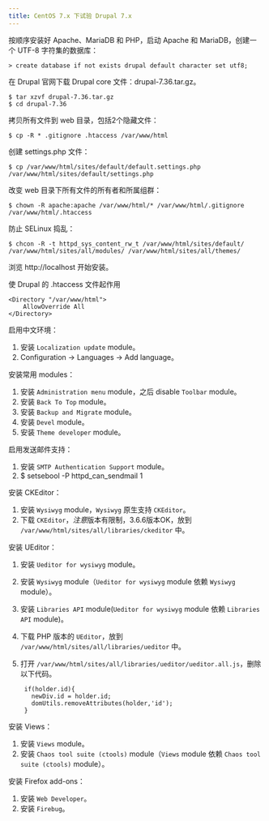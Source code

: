 ```yaml
---
title: CentOS 7.x 下试验 Drupal 7.x
---
```


按顺序安装好 Apache、MariaDB 和 PHP，启动 Apache 和 MariaDB，创建一个 UTF-8 字符集的数据库：

    > create database if not exists drupal default character set utf8;

在 Drupal 官网下载 Drupal core 文件：drupal-7.36.tar.gz。

    $ tar xzvf drupal-7.36.tar.gz
    $ cd drupal-7.36

拷贝所有文件到 web 目录，包括2个隐藏文件：

    $ cp -R * .gitignore .htaccess /var/www/html

创建 settings.php 文件：

    $ cp /var/www/html/sites/default/default.settings.php /var/www/html/sites/default/settings.php

改变 web 目录下所有文件的所有者和所属组群：

    $ chown -R apache:apache /var/www/html/* /var/www/html/.gitignore /var/www/html/.htaccess

防止 SELinux 捣乱：

    $ chcon -R -t httpd_sys_content_rw_t /var/www/html/sites/default/ /var/www/html/sites/all/modules/ /var/www/html/sites/all/themes/

浏览 http://localhost 开始安装。

使 Drupal 的 .htaccess 文件起作用

    <Directory "/var/www/html">
        AllowOverride All
    </Directory>

启用中文环境：

1. 安装 `Localization update` module。
2. Configuration -> Languages -> Add language。

安装常用 modules：

1. 安装 `Administration menu` module，之后 disable `Toolbar` module。
2. 安装 `Back To Top` module。
3. 安装 `Backup and Migrate` module。
4. 安装 `Devel` module。
5. 安装 `Theme developer` module。

启用发送邮件支持：

1. 安装 `SMTP Authentication Support` module。
2. $ setsebool -P httpd_can_sendmail 1

安装 CKEditor：

1. 安装 `Wysiwyg` module，`Wysiwyg` 原生支持 `CKEditor`。
2. 下载 `CKEditor`，*注意*版本有限制，3.6.6版本OK，放到 `/var/www/html/sites/all/libraries/ckeditor` 中。

安装 UEditor：

1. 安装 `Ueditor for wysiwyg` module。
2. 安装 `Wysiwyg` module（`Ueditor for wysiwyg` module 依赖 `Wysiwyg` module）。
3. 安装 `Libraries API` module(`Ueditor for wysiwyg` module 依赖 `Libraries API` module)。
4. 下载 PHP 版本的 `UEditor`，放到 `/var/www/html/sites/all/libraries/ueditor` 中。
5. 打开 `/var/www/html/sites/all/libraries/ueditor/ueditor.all.js`，删除以下代码。

        if(holder.id){
          newDiv.id = holder.id;
          domUtils.removeAttributes(holder,'id');
        }

安装 Views：

1. 安装 `Views` module。
2. 安装 `Chaos tool suite (ctools)` module（`Views` module 依赖 `Chaos tool suite (ctools)` module）。

安装 Firefox add-ons：

1. 安装 `Web Developer`。
2. 安装 `Firebug`。
